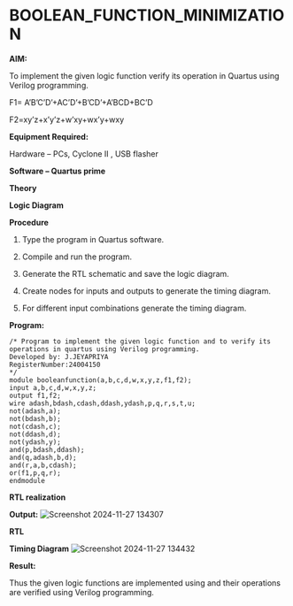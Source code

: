 # BOOLEAN_FUNCTION_MINIMIZATION

**AIM:**

To implement the given logic function verify its operation in Quartus using Verilog programming.

F1= A’B’C’D’+AC’D’+B’CD’+A’BCD+BC’D 

F2=xy’z+x’y’z+w’xy+wx’y+wxy

**Equipment Required:**

Hardware – PCs, Cyclone II , USB flasher

**Software – Quartus prime**

**Theory**

**Logic Diagram**

**Procedure**

1.	Type the program in Quartus software.

2.	Compile and run the program.

3.	Generate the RTL schematic and save the logic diagram.

4.	Create nodes for inputs and outputs to generate the timing diagram.

5.	For different input combinations generate the timing diagram.


**Program:**
```
/* Program to implement the given logic function and to verify its operations in quartus using Verilog programming. 
Developed by: J.JEYAPRIYA
RegisterNumber:24004150
*/
module booleanfunction(a,b,c,d,w,x,y,z,f1,f2);
input a,b,c,d,w,x,y,z;
output f1,f2;
wire adash,bdash,cdash,ddash,ydash,p,q,r,s,t,u;
not(adash,a);
not(bdash,b);
not(cdash,c);
not(ddash,d);
not(ydash,y);
and(p,bdash,ddash);
and(q,adash,b,d);
and(r,a,b,cdash);
or(f1,p,q,r);
endmodule
```
**RTL realization**

**Output:**
![Screenshot 2024-11-27 134307](https://github.com/user-attachments/assets/5404c38c-228d-422e-b2d4-d7183838661e)

**RTL**

**Timing Diagram**
![Screenshot 2024-11-27 134432](https://github.com/user-attachments/assets/9a311503-e487-4e24-852b-85c482e82bb9)


**Result:**

Thus the given logic functions are implemented using and their operations are verified using Verilog programming.

